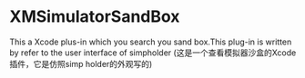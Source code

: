 # XMSimulatorSandBox
This a Xcode plus-in which you search you sand box.This plug-in is written  by refer to the user interface of simpholder (这是一个查看模拟器沙盒的Xcode 插件，它是仿照simp holder的外观写的)
